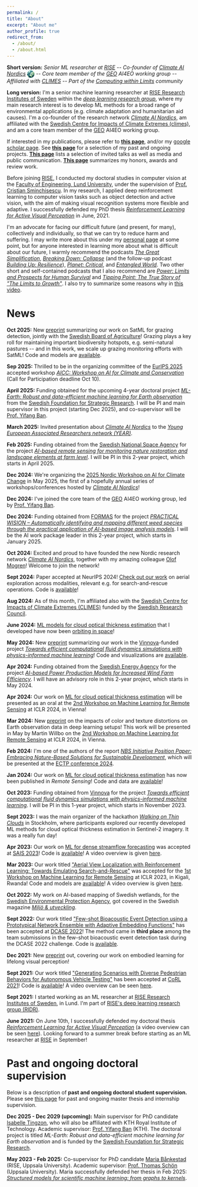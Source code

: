 ```yaml
---
permalink: /
title: "About"
excerpt: "About me"
author_profile: true
redirect_from: 
  - /about/
  - /about.html
---
```


**Short version:** _Senior ML researcher at [RISE](https://www.ri.se/en) -- Co-founder of [Climate AI Nordics](https://climateainordics.com/) <img src="/images/cain-logo.png" alt="cain-logo" width="20px" style="vertical-align:middle;" /> -- Core team member of the [GEO](https://earthobservations.org/) AI4EO working group -- Affiliated with [CLIMES](https://www.climes.se/) -- Part of the [Computing within Limits](https://computingwithinlimits.org/2025/) community_

**Long version:** I'm a senior machine learning researcher at [RISE Research Institutes of Sweden](https://www.ri.se/sv/person/aleksis-pirinen) within the [_deep learning research group_](https://dl-group.se/), where my main research interest is to develop ML methods for a broad range of environmental applications (e.g. climate adaptation and humanitarian aid causes). I'm a co-founder of the research network [_Climate AI Nordics_](https://climateainordics.com/), am affiliated with the [Swedish Centre for Impacts of Climate Extremes (climes)](https://www.climes.se/), and am a core team member of the [GEO](https://earthobservations.org/) AI4EO working group.

If interested in my publications, please refer to [**this page**](https://aleksispi.github.io/publications/), and/or my [google scholar page](https://scholar.google.com/citations?user=paBGTgsAAAAJ&hl=en). See [**this page**](https://aleksispi.github.io/projects/) for a selection of my past and ongoing projects. [**This page**](https://aleksispi.github.io/outreach/) lists a selection of invited talks as well as media and public communication. [**This page**](https://aleksispi.github.io/reviewing/) summarizes my honors, awards and review work.

Before joining [RISE](https://www.ri.se/en), I conducted my doctoral studies in computer vision at the [Faculty of Engineering, Lund University](https://www.lth.se/english/), under the supervision of [Prof. Cristian Sminchisescu](https://research.google/people/cristian-sminchisescu/). In my research, I applied deep reinforcement learning to computer vision tasks such as object detection and active vision, with the aim of making visual recognition systems more flexible and adaptive. I successfully defended my PhD thesis [_Reinforcement Learning for Active Visual Perception_](https://lup.lub.lu.se/search/publication/6065e35e-b97b-44b8-97b0-a04fe3862a13) in June, 2021.

I'm an advocate for facing our difficult future (and present, for many), collectively and individually, so that we can try to reduce harm and suffering. I may write more about this under my [personal page](https://aleksispi.github.io/personal/) at some point, but for anyone interested in learning more about what is difficult about our future, I warmly recommend the podcasts [_The Great Simplification_](https://www.thegreatsimplification.com/), [_Breaking Down: Collapse_](https://collapsepod.buzzsprout.com/) (and the follow-up podcast [_Building Up: Resilience_](https://shows.acast.com/building-up-resilience)), [_Planet: Critical_](https://www.planetcritical.com/podcast), and [_Entangled World_](https://player.fm/series/entangled-world). Two other short and self-contained podcasts that I also recommend are [_Power: Limits and Prospects for Human Survival_](https://power.postcarbon.org/podcast/) and [_Tipping Point: The True Story of "The Limits to Growth"_](https://tippingpointstory.podigee.io/). I also try to summarize some reasons why in [this video](https://youtu.be/QXztQfKLiSc?si=zwTjXQ6Fw1t77f6s&t=1614).

# News

<!--**Oct 2025:** We're organizing the [2026 Nordic Workshop on AI for Climate Change](https://climateainordics.com/news/2025-10-22-cain-2026-event-teaser/) in June 2026, the second of an annual series of workshops/conferences hosted by [_Climate AI Nordics_](https://climateainordics.com/)! See you in Copenhagen!-->

**Oct 2025:** New [preprint](https://arxiv.org/abs/2510.14493) summarizing our work on SatML for grazing detection, jointly with the [Swedish Board of Agriculture](https://jordbruksverket.se/languages/english/swedish-board-of-agriculture)! Grazing plays a key roll for maintaining important biodiversity hotspots, e.g. semi-natural pastures -- and in this work, we scale up grazing monitoring efforts with SatML! Code and models are [available](https://github.com/aleksispi/pib-ml-grazing).

**Sep 2025:** Thrilled to be in the organizing committee of the [EurIPS 2025](https://eurips.cc/) accepted workshop [_AICC: Workshop on AI for Climate and Conservation_](https://sites.google.com/g.harvard.edu/aicceurips) (Call for Participation deadline Oct 10).

**April 2025:** Funding obtained for the upcoming 4-year doctoral project [_ML-Earth: Robust and data-efficient machine learning for Earth observation_](https://strategiska.se/forskning/pagaende-forskning/research-institute-phd-2024/projekt/13869/) from the [Swedish Foundation for Strategic Research](https://strategiska.se/en/). I will be PI and main supervisor in this project (starting Dec 2025), and co-supervisor will be [Prof. Yifang Ban](https://www.kth.se/profile/yifang).

**March 2025:** Invited presentation about [_Climate AI Nordics_](https://climateainordics.com/) to the [_Young European Associated Researchers network (YEAR)_](https://www.year-network.com/ourevents/forecasting-with-ai-what-can-modern-machine-learning-tell-us-about-the-future/).

**Feb 2025:** Funding obtained from the [Swedish National Space Agency](https://www.rymdstyrelsen.se/en/) for the project [_AI-based remote sensing for monitoring nature restoration and landscape elements at farm level_](https://www.ri.se/en/expertise-areas/projects/ai-based-remote-sensing-of-nature-restoration-and-landscape-elements). I will be PI in this 2-year project, which starts in April 2025.

**Dec 2024:** We're organizing the [2025 Nordic Workshop on AI for Climate Change](https://climateainordics.com/events/2025-nordic-workshop) in May 2025, the first of a hopefully annual series of workshops/conferences hosted by [_Climate AI Nordics_](https://climateainordics.com/)!

**Dec 2024:** I've joined the core team of the [GEO](https://earthobservations.org/) AI4EO working group, led by [Prof. Yifang Ban](https://www.kth.se/profile/yifang).

**Dec 2024:** Funding obtained from [FORMAS](https://formas.se/en) for the project [_PRACTICAL WISION – Automatically identifying and mapping different weed species through the practical application of AI-based image analysis models_](https://www.ri.se/en/expertise-areas/projects/practical-wision-automatic-identification-and-mapping-of-weeds). I will be the AI work package leader in this 2-year project, which starts in January 2025.

**Oct 2024:** Excited and proud to have founded the new Nordic research network [_Climate AI Nordics_](https://climateainordics.com/), together with my amazing colleague [Olof Mogren](https://mogren.ml/)! Welcome to join the network!

**Sept 2024:** Paper accepted at NeurIPS 2024! [Check out our work](https://proceedings.neurips.cc/paper_files/paper/2024/hash/bd8b52c2fefdb37e3b3953a37408e9dc-Abstract-Conference.html) on aerial exploration across modalities, relevant e.g. for search-and-rescue operations. Code is [available](https://github.com/mvrl/GOMAA-Geo)!

**Aug 2024:** As of this month, I'm affiliated also with the [Swedish Centre for Impacts of Climate Extremes (CLIMES)](https://www.climes.se/) funded by the [Swedish Research Council](https://www.vr.se/english.html).

**June 2024:** [ML models for cloud optical thickness estimation](https://github.com/aleksispi/ml-cloud-opt-thick) that I developed have now been [orbiting in space](https://www.ai.se/en/news/ai-sweden-launches-models-space)!

**May 2024:** New [preprint](https://arxiv.org/abs/2405.20287) summarizing our work in the [Vinnova](https://www.vinnova.se/en)-funded project [_Towards efficient computational fluid dynamics simulations with physics-informed machine learning_](https://www.vinnova.se/en/p/towards-efficient-computational-fluid-dynamics-simulations-with-physics-informed-machine-learning/)! Code and visualizations are [available](https://github.com/mariabankestad/SE2-GNN).

**Apr 2024:** Funding obtained from the [Swedish Energy Agency](https://www.energimyndigheten.se/en/) for the project [_AI-based Power Production Models for Increased Wind Farm Efficiency_](https://www.vr.se/english/swecris.html?project%3DP2023-01341_Energi#/). I will have an advisory role in this 2-year project, which starts in May 2024.

**Apr 2024:** Our work on [ML for cloud optical thickness estimation](https://github.com/aleksispi/ml-cloud-opt-thick) will be presented as an oral at the [2nd Workshop on Machine Learning for Remote Sensing](https://ml-for-rs.github.io/iclr2024/) at ICLR 2024, in Vienna!

**Mar 2024:** New [preprint](https://arxiv.org/abs/2403.04385) on the impacts of color and texture distortions on Earth observation data in deep learning setups! This work will be presented in May by Martin Willbo on the [2nd Workshop on Machine Learning for Remote Sensing](https://ml-for-rs.github.io/iclr2024/) at ICLR 2024, in Vienna.

**Feb 2024:** I'm one of the authors of the report [_NBS Initiative Position Paper: Embracing Nature-Based Solutions for Sustainable Development_](https://bed.ectp.org/fileadmin/user_upload/documents/BED/ECTP_BED_Committee_NBS_Initiative_Position_paper.pdf), which will be presented at the [ECTP conference 2024](https://www.ectp.org/ectp-conferences/ectp-conference-2024).

**Jan 2024:** Our work on [ML for cloud optical thickness estimation](https://www.mdpi.com/2072-4292/16/4/694) has now been published in _Remote Sensing_! Code and data are [available](https://github.com/aleksispi/ml-cloud-opt-thick)!

**Oct 2023:** Funding obtained from [Vinnova](https://www.vinnova.se/en) for the project [_Towards efficient computational fluid dynamics simulations with physics-informed machine learning_](https://www.vinnova.se/en/p/towards-efficient-computational-fluid-dynamics-simulations-with-physics-informed-machine-learning/). I will be PI in this 1-year project, which starts in November 2023.

**Sept 2023:** I was the main organizer of the hackathon [_Walking on Thin Clouds_](https://www.ai.se/en/events/walking-thin-clouds-challenge) in Stockholm, where participants explored our recently developed ML methods for cloud optical thickness estimation in Sentinel-2 imagery. It was a really fun day!

**Apr 2023:** Our work on [ML for dense streamflow forecasting](https://arxiv.org/abs/2304.01658) was accepted at [SAIS 2023](https://ecp.ep.liu.se/index.php/sais/issue/view/78)! Code is [available](https://github.com/aleksispi/fcn-water-flow)! A video overview is given [here](https://youtu.be/dnE0AfiqoZo).

**Mar 2023:** Our work titled ["Aerial View Localization with Reinforcement Learning: Towards Emulating Search-and-Rescue"](https://arxiv.org/abs/2209.03694) was accepted for the [1st Workshop on Machine Learning for Remote Sensing](https://ml-for-rs.github.io/iclr2023/) at ICLR 2023, in Kigali, Rwanda! Code and models are [available](https://github.com/aleksispi/airloc)! A video overview is given [here](https://youtu.be/n01OCLNKxFc).

**Oct 2022:** My work on AI-based mapping of Swedish wetlands, for the [Swedish Environmental Protection Agency](https://www.naturvardsverket.se/en/), got covered in the Swedish magazine [_Miljö & utveckling_](https://miljo-utveckling.se/sa-kan-ai-teknik-hjalpa-sverige-att-bevara-vatmarker/).

**Sept 2022:** Our work titled ["Few-shot Bioacoustic Event Detection using a Prototypical Network Ensemble with Adaptive Embedding Functions"](https://dcase.community/documents/workshop2022/proceedings/DCASE2022Workshop_Martinsson_13.pdf) has been accepted at [DCASE 2022](https://dcase.community/challenge2022/index)! The method came in **third place** among the team submissions in the few-shot bioacoustic event detection task during the DCASE 2022 challenge. Code is [available](https://github.com/johnmartinsson/few-shot-learning-bioacoustics).

**Dec 2021:** New [preprint](https://arxiv.org/abs/2112.14084) out, covering our work on embodied learning for lifelong visual perception!

**Sept 2021:** Our work titled ["Generating Scenarios with Diverse Pedestrian Behaviors for Autonomous Vehicle Testing"](https://proceedings.mlr.press/v164/priisalu22a.html) has been accepted at [CoRL 2021](https://2021.corl.org/)! Code is [available](https://github.com/MariaPriisalu/spl)! A video overview can be seen [here](https://youtu.be/IMLC6njod3E).

**Sept 2021:** I started working as an ML researcher at [RISE Research Institutes of Sweden](https://www.ri.se/en), in Lund. I'm part of [RISE's deep learning research group (RIDR)](https://ridr.se/).

**June 2021:** On June 10th, I successfully defended my doctoral thesis [_Reinforcement Learning for Active Visual Perception_](https://lup.lub.lu.se/search/publication/6065e35e-b97b-44b8-97b0-a04fe3862a13) (a video overview can be seen [here](https://youtu.be/sWZ9eRacpAg)). Looking forward to a summer break before starting as an ML researcher at [RISE](https://www.ri.se/en) in September!

# Past and ongoing doctoral supervision
Below is a description of **past and ongoing doctoral student supervision.** Please see [this page](https://aleksispi.github.io/master-theses) for past and ongoing master thesis and internship supervision.

**Dec 2025 - Dec 2029 (upcoming):** Main supervisor for PhD candidate [Isabelle Tingzon](https://issa-tingzon.github.io/), who will also be affiliated with KTH Royal Institute of Technology. Academic supervisor: [Prof. Yifang Ban](https://www.kth.se/profile/yifang) (KTH). The doctoral project is titled _ML-Earth: Robust and data-efficient machine learning for Earth observation_ and is funded by the [Swedish Foundation for Strategic Research](https://strategiska.se/en/).

<!--**Spring 2024 (ongoing):** Co-supervisor of the master thesis students Oscar Marklund and Richard Lindholm, Lund University. Academic supervisor: [Prof. Maria Sandsten](https://www.maths.lu.se/english/research/staff/mariasandsten/). Other supervisors at RISE: [Dr. Olof Mogren](mogren.one) and [John Martinsson](https://johnmartinsson.github.io/). Thesis (preliminary title): _Active Learning for Bioacoustic Sound Event Detection_. The thesis is within the area of biodiversity monitoring.-->
**May 2023 - Feb 2025:** Co-supervisor for PhD candidate [Maria Bånkestad](https://scholar.google.com/citations?user=4tKNCSkAAAAJ&hl=en) (RISE, Uppsala University). Academic supervisor: [Prof. Thomas Schön](https://www.katalog.uu.se/profile/?id=N13-1742) (Uppsala University). Maria successfully defended her thesis in Feb 2025: [_Structured models for scientific machine learning: from graphs to kernels_](https://www.diva-portal.org/smash/record.jsf?aq2=%5B%5B%5D%5D&c=1&af=%5B%5D&searchType=SIMPLE&sortOrder2=title_sort_asc&query=Structured+models+for+scientific+machine+learning%3A+from+graphs+to+kernels&language=en&pid=diva2%3A1924341&aq=%5B%5B%5D%5D&sf=all&aqe=%5B%5D&sortOrder=author_sort_asc&onlyFullText=false&noOfRows=50&dswid=3615).
